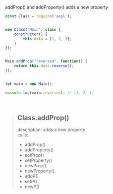 addProp() and addProperty() adds a new property
```js
const Class = require('aepl');


new Class("Main", class {
    constructor() {
        this.data = [1, 2, 3];
    }
});


Main.addProp("reversed", function() {
    return this.data.reverse();
});


let main = new Main();

console.log(main.reversed); // [3, 2, 1]
```

<br>

> ## Class.addProp()
> description: adds a new property<br>
> calls:
> - addProp()
> - addProperty()
> - setProp()
> - setProperty()
> - newProp()
> - newProperty()
> - addP()
> - setP()
> - newP()